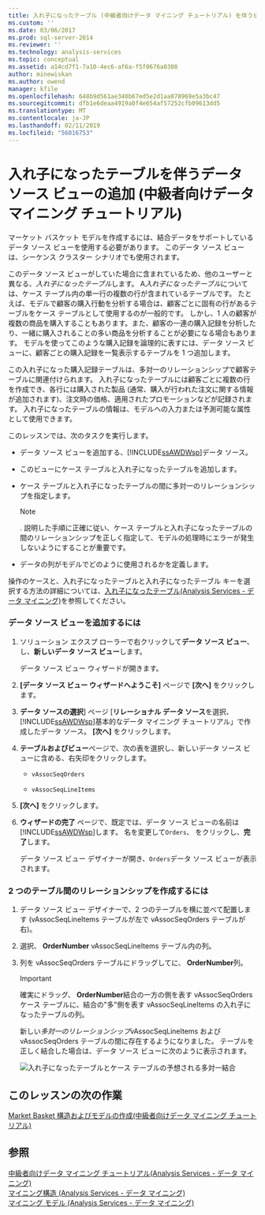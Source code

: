 ```yaml
---
title: 入れ子になったテーブル (中級者向けデータ マイニング チュートリアル) を伴うビューをソース、データの追加 |Microsoft Docs
ms.custom: ''
ms.date: 03/06/2017
ms.prod: sql-server-2014
ms.reviewer: ''
ms.technology: analysis-services
ms.topic: conceptual
ms.assetid: a14cd7f1-7a10-4ec6-af6a-f5f0676a0308
author: minewiskan
ms.author: owend
manager: kfile
ms.openlocfilehash: 648b9d561ae340b67ed5e2d1aa878969e5a3bc47
ms.sourcegitcommit: dfb1e6deaa4919a0f4e654af57252cfb09613dd5
ms.translationtype: MT
ms.contentlocale: ja-JP
ms.lasthandoff: 02/11/2019
ms.locfileid: "56016753"
---
```

# <a name="adding-a-data-source-view-with-nested-tables-intermediate-data-mining-tutorial"></a>入れ子になったテーブルを伴うデータ ソース ビューの追加 (中級者向けデータ マイニング チュートリアル)
  マーケット バスケット モデルを作成するには、結合データをサポートしているデータ ソース ビューを使用する必要があります。 このデータ ソース ビューは、シーケンス クラスター シナリオでも使用されます。  
  
 このデータ ソース ビューがしていた場合に含まれているため、他のユーザーと異なる、*入れ子になったテーブル*します。 A*入れ子になったテーブル*については、ケース テーブル内の単一行の複数の行が含まれているテーブルです。 たとえば、モデルで顧客の購入行動を分析する場合は、顧客ごとに固有の行があるテーブルをケース テーブルとして使用するのが一般的です。 しかし、1 人の顧客が複数の商品を購入することもあります。また、顧客の一連の購入記録を分析したり、一緒に購入されることの多い商品を分析することが必要になる場合もあります。 モデルを使ってこのような購入記録を論理的に表すには、データ ソース ビューに、顧客ごとの購入記録を一覧表示するテーブルを 1 つ追加します。  
  
 この入れ子になった購入記録テーブルは、多対一のリレーションシップで顧客テーブルに関連付けられます。 入れ子になったテーブルには顧客ごとに複数の行を作成でき、各行には購入された製品 (通常、購入が行われた注文に関する情報が追加されます)、注文時の価格、適用されたプロモーションなどが記録されます。 入れ子になったテーブルの情報は、モデルへの入力または予測可能な属性として使用できます。  
  
 このレッスンでは、次のタスクを実行します。  
  
-   データ ソース ビューを追加する、[!INCLUDE[ssAWDWsp](../includes/ssawdwsp-md.md)]データ ソース。  
  
-   このビューにケース テーブルと入れ子になったテーブルを追加します。  
  
-   ケース テーブルと入れ子になったテーブルの間に多対一のリレーションシップを指定します。  
  
    > [!NOTE]  
    >  . 説明した手順に正確に従い、ケース テーブルと入れ子になったテーブルの間のリレーションシップを正しく指定して、モデルの処理時にエラーが発生しないようにすることが重要です。  
  
-   データの列がモデルでどのように使用されるかを定義します。  
  
 操作のケースと、入れ子になったテーブルと入れ子になったテーブル キーを選択する方法の詳細については、[入れ子になったテーブル&#40;Analysis Services - データ マイニング&#41;](../../2014/analysis-services/data-mining/nested-tables-analysis-services-data-mining.md)を参照してください。  
  
### <a name="to-add-a-data-source-view"></a>データ ソース ビューを追加するには  
  
1.  ソリューション エクスプ ローラーで右クリックして**データ ソース ビュー**、し、**新しいデータ ソース ビュー**します。  
  
     データ ソース ビュー ウィザードが開きます。  
  
2.  **[データ ソース ビュー ウィザードへようこそ]** ページで **[次へ]** をクリックします。  
  
3.  **データ ソースの選択**] ページ [**リレーショナル データ ソース**を選択、[!INCLUDE[ssAWDWsp](../includes/ssawdwsp-md.md)]基本的なデータ マイニング チュートリアル」で作成したデータ ソース。 **[次へ]** をクリックします。  
  
4.  **テーブルおよびビュー**ページで、次の表を選択し、新しいデータ ソース ビューに含める、右矢印をクリックします。  
  
    -   `vAssocSeqOrders`  
  
    -   `vAssocSeqLineItems`  
  
5.  **[次へ]** をクリックします。  
  
6.  **ウィザードの完了** ページで、既定では、データ ソース ビューの名前は[!INCLUDE[ssAWDWsp](../includes/ssawdwsp-md.md)]します。 名を変更して`Orders`、 をクリックし、**完了**します。  
  
     データ ソース ビュー デザイナーが開き、`Orders`データ ソース ビューが表示されます。  
  
### <a name="to-create-a-relationship-between-tables"></a>2 つのテーブル間のリレーションシップを作成するには  
  
1.  データ ソース ビュー デザイナーで、2 つのテーブルを横に並べて配置します (vAssocSeqLineItems テーブルが左で vAssocSeqOrders テーブルが右)。  
  
2.  選択、 **OrderNumber** vAssocSeqLineItems テーブル内の列。  
  
3.  列を vAssocSeqOrders テーブルにドラッグしてに、 **OrderNumber**列。  
  
    > [!IMPORTANT]  
    >  確実にドラッグ、 **OrderNumber**結合の一方の側を表す vAssocSeqOrders ケース テーブルに、結合の"多"側を表す vAssocSeqLineItems の入れ子になったテーブルの列。  
  
     新しい*多対一のリレーションシップ*vAssocSeqLineItems および vAssocSeqOrders テーブルの間に存在するようになりました。 テーブルを正しく結合した場合は、データ ソース ビューに次のように表示されます。  
  
     ![入れ子になったテーブルとケース テーブルの予想される多対一結合](../../2014/tutorials/media/dsv-nestedjoin-illustration.gif "入れ子になったテーブルとケース テーブルの予想される多対一結合")  
  
## <a name="next-task-in-lesson"></a>このレッスンの次の作業  
 [Market Basket 構造およびモデルの作成&#40;中級者向けデータ マイニング チュートリアル&#41;](../../2014/tutorials/creating-a-market-basket-structure-and-model-intermediate-data-mining-tutorial.md)  
  
## <a name="see-also"></a>参照  
 [中級者向けデータ マイニング チュートリアル&#40;Analysis Services - データ マイニング&#41;](../../2014/tutorials/intermediate-data-mining-tutorial-analysis-services-data-mining.md)   
 [マイニング構造 &#40;Analysis Services - データ マイニング&#41;](../../2014/analysis-services/data-mining/mining-structures-analysis-services-data-mining.md)   
 [マイニング モデル (Analysis Services - データ マイニング)](../../2014/analysis-services/data-mining/mining-models-analysis-services-data-mining.md)  
  
  
